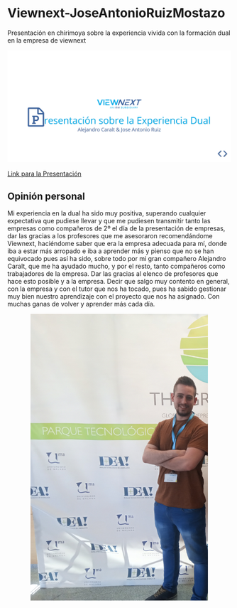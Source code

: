 # Viewnext-JoseAntonioRuizMostazo
Presentación en chirimoya sobre la experiencia vivida con la formación dual en la empresa de viewnext

<img src="Presentacion.png" >

[Link para la Presentación](https://cdn.rawgit.com/joseantonioruizmostazo/Viewnext-JoseAntonioRuizMostazo/965ee622/dist/Presentacion/index.html)

## Opinión personal
Mi experiencia en la dual ha sido muy positiva, superando cualquier expectativa que pudiese llevar y que me pudiesen transmitir tanto las empresas como compañeros de 2º el día de la presentación de empresas, dar las gracias a los profesores que me asesoraron recomendándome Viewnext, haciéndome saber que era la empresa adecuada para mí, donde iba a estar más arropado e iba a aprender más y pienso que no se han equivocado pues así ha sido,  sobre todo por mi gran compañero Alejandro Caralt, que me ha ayudado mucho, y por el resto, tanto compañeros como trabajadores de la empresa.
Dar las gracias al elenco de profesores que hace esto posible y a la empresa.
Decir que salgo muy contento en general, con la empresa y con el tutor que nos ha tocado, pues ha sabido gestionar muy bien nuestro aprendizaje con el proyecto que nos ha asignado.
Con muchas ganas de volver y aprender más cada día.

<p align="center">
<img src="./dist/Presentacion/assets/img2/jose.jpg" width="400px" left="300px">
</p>
